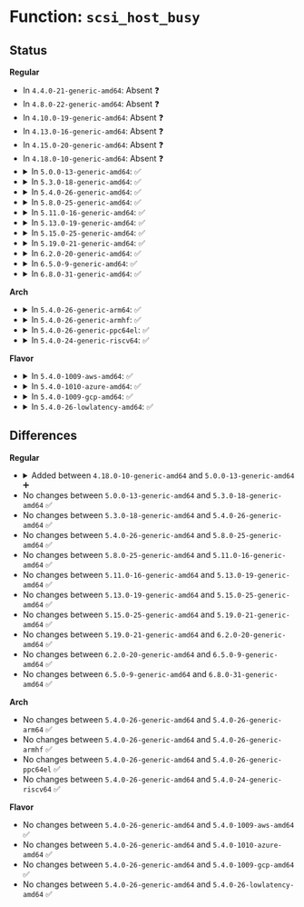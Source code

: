 # Function: <code>scsi_host_busy</code>

## Status
<b>Regular</b>
<ul>
<li>
In <code>4.4.0-21-generic-amd64</code>: Absent ❓
</li>
<li>
In <code>4.8.0-22-generic-amd64</code>: Absent ❓
</li>
<li>
In <code>4.10.0-19-generic-amd64</code>: Absent ❓
</li>
<li>
In <code>4.13.0-16-generic-amd64</code>: Absent ❓
</li>
<li>
In <code>4.15.0-20-generic-amd64</code>: Absent ❓
</li>
<li>
In <code>4.18.0-10-generic-amd64</code>: Absent ❓
</li>
<li>
<details>
<summary>In <code>5.0.0-13-generic-amd64</code>: ✅</summary>

```c
int scsi_host_busy(struct Scsi_Host * shost)
```

```json
{
  "name": "scsi_host_busy",
  "collision_type": "Unique Global",
  "inline_type": "No",
  "funcs": [
    {
      "addr": 18446744071586238432,
      "name": "scsi_host_busy",
      "external": true,
      "loc": "drivers/scsi/hosts.c:557",
      "file": "drivers/scsi/hosts.c",
      "inline": "seen, unknown",
      "caller_inline": [],
      "caller_func": [
        "drivers/scsi/scsi.c:scsi_log_completion",
        "drivers/scsi/scsi_error.c:scsi_error_handler",
        "drivers/scsi/scsi_error.c:scsi_error_handler",
        "drivers/scsi/scsi_sysfs.c:show_host_busy"
      ]
    }
  ],
  "symbols": [
    {
      "addr": 18446744071586238432,
      "name": "scsi_host_busy",
      "section": ".text",
      "bind": "STB_GLOBAL",
      "size": 17
    }
  ]
}
```
</details>
</li>
<li>
<details>
<summary>In <code>5.3.0-18-generic-amd64</code>: ✅</summary>

```c
int scsi_host_busy(struct Scsi_Host * shost)
```

```json
{
  "name": "scsi_host_busy",
  "collision_type": "Unique Global",
  "inline_type": "No",
  "funcs": [
    {
      "addr": 18446744071586481872,
      "name": "scsi_host_busy",
      "external": true,
      "loc": "drivers/scsi/hosts.c:561",
      "file": "drivers/scsi/hosts.c",
      "inline": "seen, unknown",
      "caller_inline": [],
      "caller_func": [
        "drivers/scsi/scsi.c:scsi_log_completion",
        "drivers/scsi/scsi_error.c:scsi_error_handler",
        "drivers/scsi/scsi_error.c:scsi_error_handler",
        "drivers/scsi/scsi_sysfs.c:show_host_busy"
      ]
    }
  ],
  "symbols": [
    {
      "addr": 18446744071586481872,
      "name": "scsi_host_busy",
      "section": ".text",
      "bind": "STB_GLOBAL",
      "size": 17
    }
  ]
}
```
</details>
</li>
<li>
<details>
<summary>In <code>5.4.0-26-generic-amd64</code>: ✅</summary>

```c
int scsi_host_busy(struct Scsi_Host * shost)
```

```json
{
  "name": "scsi_host_busy",
  "collision_type": "Unique Global",
  "inline_type": "No",
  "funcs": [
    {
      "addr": 18446744071586629664,
      "name": "scsi_host_busy",
      "external": true,
      "loc": "drivers/scsi/hosts.c:561",
      "file": "drivers/scsi/hosts.c",
      "inline": "seen, unknown",
      "caller_inline": [],
      "caller_func": [
        "drivers/scsi/scsi.c:scsi_log_completion",
        "drivers/scsi/scsi_error.c:scsi_error_handler",
        "drivers/scsi/scsi_error.c:scsi_error_handler",
        "drivers/scsi/scsi_sysfs.c:show_host_busy"
      ]
    }
  ],
  "symbols": [
    {
      "addr": 18446744071586629664,
      "name": "scsi_host_busy",
      "section": ".text",
      "bind": "STB_GLOBAL",
      "size": 17
    }
  ]
}
```
</details>
</li>
<li>
<details>
<summary>In <code>5.8.0-25-generic-amd64</code>: ✅</summary>

```c
int scsi_host_busy(struct Scsi_Host * shost)
```

```json
{
  "name": "scsi_host_busy",
  "collision_type": "Unique Global",
  "inline_type": "No",
  "funcs": [
    {
      "addr": 18446744071587425984,
      "name": "scsi_host_busy",
      "external": true,
      "loc": "drivers/scsi/hosts.c:574",
      "file": "drivers/scsi/hosts.c",
      "inline": "seen, unknown",
      "caller_inline": [],
      "caller_func": [
        "drivers/scsi/scsi.c:scsi_log_completion",
        "drivers/scsi/scsi_error.c:scsi_error_handler",
        "drivers/scsi/scsi_error.c:scsi_error_handler",
        "drivers/scsi/scsi_lib.c:scsi_queue_rq",
        "drivers/scsi/scsi_sysfs.c:show_host_busy"
      ]
    }
  ],
  "symbols": [
    {
      "addr": 18446744071587425984,
      "name": "scsi_host_busy",
      "section": ".text",
      "bind": "STB_GLOBAL",
      "size": 83
    }
  ]
}
```
</details>
</li>
<li>
<details>
<summary>In <code>5.11.0-16-generic-amd64</code>: ✅</summary>

```c
int scsi_host_busy(struct Scsi_Host * shost)
```

```json
{
  "name": "scsi_host_busy",
  "collision_type": "Unique Global",
  "inline_type": "No",
  "funcs": [
    {
      "addr": 18446744071587495648,
      "name": "scsi_host_busy",
      "external": true,
      "loc": "drivers/scsi/hosts.c:577",
      "file": "drivers/scsi/hosts.c",
      "inline": "seen, unknown",
      "caller_inline": [],
      "caller_func": [
        "drivers/scsi/scsi.c:scsi_log_completion",
        "drivers/scsi/scsi_error.c:scsi_error_handler",
        "drivers/scsi/scsi_error.c:scsi_error_handler",
        "drivers/scsi/scsi_lib.c:scsi_queue_rq",
        "drivers/scsi/scsi_sysfs.c:show_host_busy"
      ]
    }
  ],
  "symbols": [
    {
      "addr": 18446744071587495648,
      "name": "scsi_host_busy",
      "section": ".text",
      "bind": "STB_GLOBAL",
      "size": 83
    }
  ]
}
```
</details>
</li>
<li>
<details>
<summary>In <code>5.13.0-19-generic-amd64</code>: ✅</summary>

```c
int scsi_host_busy(struct Scsi_Host * shost)
```

```json
{
  "name": "scsi_host_busy",
  "collision_type": "Unique Global",
  "inline_type": "No",
  "funcs": [
    {
      "addr": 18446744071587377472,
      "name": "scsi_host_busy",
      "external": true,
      "loc": "drivers/scsi/hosts.c:581",
      "file": "drivers/scsi/hosts.c",
      "inline": "seen, unknown",
      "caller_inline": [],
      "caller_func": [
        "drivers/scsi/scsi.c:scsi_log_completion",
        "drivers/scsi/scsi_error.c:scsi_error_handler",
        "drivers/scsi/scsi_error.c:scsi_error_handler",
        "drivers/scsi/scsi_lib.c:scsi_queue_rq",
        "drivers/scsi/scsi_sysfs.c:show_host_busy"
      ]
    }
  ],
  "symbols": [
    {
      "addr": 18446744071587377472,
      "name": "scsi_host_busy",
      "section": ".text",
      "bind": "STB_GLOBAL",
      "size": 83
    }
  ]
}
```
</details>
</li>
<li>
<details>
<summary>In <code>5.15.0-25-generic-amd64</code>: ✅</summary>

```c
int scsi_host_busy(struct Scsi_Host * shost)
```

```json
{
  "name": "scsi_host_busy",
  "collision_type": "Unique Global",
  "inline_type": "No",
  "funcs": [
    {
      "addr": 18446744071587945056,
      "name": "scsi_host_busy",
      "external": true,
      "loc": "drivers/scsi/hosts.c:583",
      "file": "drivers/scsi/hosts.c",
      "inline": "seen, unknown",
      "caller_inline": [],
      "caller_func": [
        "drivers/scsi/scsi.c:scsi_log_completion",
        "drivers/scsi/scsi_error.c:scsi_error_handler",
        "drivers/scsi/scsi_error.c:scsi_error_handler",
        "drivers/scsi/scsi_lib.c:scsi_queue_rq",
        "drivers/scsi/scsi_sysfs.c:show_host_busy"
      ]
    }
  ],
  "symbols": [
    {
      "addr": 18446744071587945056,
      "name": "scsi_host_busy",
      "section": ".text",
      "bind": "STB_GLOBAL",
      "size": 83
    }
  ]
}
```
</details>
</li>
<li>
<details>
<summary>In <code>5.19.0-21-generic-amd64</code>: ✅</summary>

```c
int scsi_host_busy(struct Scsi_Host * shost)
```

```json
{
  "name": "scsi_host_busy",
  "collision_type": "Unique Global",
  "inline_type": "No",
  "funcs": [
    {
      "addr": 18446744071589300464,
      "name": "scsi_host_busy",
      "external": true,
      "loc": "drivers/scsi/hosts.c:585",
      "file": "drivers/scsi/hosts.c",
      "inline": "seen, unknown",
      "caller_inline": [],
      "caller_func": [
        "drivers/scsi/scsi.c:scsi_log_completion",
        "drivers/scsi/scsi_error.c:scsi_error_handler",
        "drivers/scsi/scsi_error.c:scsi_error_handler",
        "drivers/scsi/scsi_lib.c:scsi_queue_rq",
        "drivers/scsi/scsi_sysfs.c:show_host_busy"
      ]
    }
  ],
  "symbols": [
    {
      "addr": 18446744071589300464,
      "name": "scsi_host_busy",
      "section": ".text",
      "bind": "STB_GLOBAL",
      "size": 93
    }
  ]
}
```
</details>
</li>
<li>
<details>
<summary>In <code>6.2.0-20-generic-amd64</code>: ✅</summary>

```c
int scsi_host_busy(struct Scsi_Host * shost)
```

```json
{
  "name": "scsi_host_busy",
  "collision_type": "Unique Global",
  "inline_type": "No",
  "funcs": [
    {
      "addr": 18446744071590863712,
      "name": "scsi_host_busy",
      "external": true,
      "loc": "drivers/scsi/hosts.c:600",
      "file": "drivers/scsi/hosts.c",
      "inline": "seen, unknown",
      "caller_inline": [],
      "caller_func": [
        "drivers/scsi/scsi.c:scsi_log_completion",
        "drivers/scsi/scsi_error.c:scsi_error_handler",
        "drivers/scsi/scsi_error.c:scsi_error_handler",
        "drivers/scsi/scsi_lib.c:scsi_queue_rq",
        "drivers/scsi/scsi_sysfs.c:show_host_busy"
      ]
    }
  ],
  "symbols": [
    {
      "addr": 18446744071590863712,
      "name": "scsi_host_busy",
      "section": ".text",
      "bind": "STB_GLOBAL",
      "size": 93
    }
  ]
}
```
</details>
</li>
<li>
<details>
<summary>In <code>6.5.0-9-generic-amd64</code>: ✅</summary>

```c
int scsi_host_busy(struct Scsi_Host * shost)
```

```json
{
  "name": "scsi_host_busy",
  "collision_type": "Unique Global",
  "inline_type": "No",
  "funcs": [
    {
      "addr": 18446744071591206880,
      "name": "scsi_host_busy",
      "external": true,
      "loc": "drivers/scsi/hosts.c:600",
      "file": "drivers/scsi/hosts.c",
      "inline": "seen, unknown",
      "caller_inline": [],
      "caller_func": [
        "drivers/scsi/scsi.c:scsi_log_completion",
        "drivers/scsi/scsi_error.c:scsi_error_handler",
        "drivers/scsi/scsi_error.c:scsi_error_handler",
        "drivers/scsi/scsi_lib.c:scsi_queue_rq",
        "drivers/scsi/scsi_sysfs.c:show_host_busy"
      ]
    }
  ],
  "symbols": [
    {
      "addr": 18446744071591206880,
      "name": "scsi_host_busy",
      "section": ".text",
      "bind": "STB_GLOBAL",
      "size": 93
    }
  ]
}
```
</details>
</li>
<li>
<details>
<summary>In <code>6.8.0-31-generic-amd64</code>: ✅</summary>

```c
int scsi_host_busy(struct Scsi_Host * shost)
```

```json
{
  "name": "scsi_host_busy",
  "collision_type": "Unique Global",
  "inline_type": "No",
  "funcs": [
    {
      "addr": 18446744071591554064,
      "name": "scsi_host_busy",
      "external": true,
      "loc": "drivers/scsi/hosts.c:600",
      "file": "drivers/scsi/hosts.c",
      "inline": "seen, unknown",
      "caller_inline": [],
      "caller_func": [
        "drivers/scsi/scsi.c:scsi_log_completion",
        "drivers/scsi/scsi_error.c:scsi_error_handler",
        "drivers/scsi/scsi_error.c:scsi_error_handler",
        "drivers/scsi/scsi_error.c:scsi_eh_inc_host_failed",
        "drivers/scsi/scsi_error.c:scsi_schedule_eh",
        "drivers/scsi/scsi_lib.c:scsi_queue_rq",
        "drivers/scsi/scsi_lib.c:scsi_dec_host_busy",
        "drivers/scsi/scsi_sysfs.c:show_host_busy"
      ]
    }
  ],
  "symbols": [
    {
      "addr": 18446744071591554064,
      "name": "scsi_host_busy",
      "section": ".text",
      "bind": "STB_GLOBAL",
      "size": 93
    }
  ]
}
```
</details>
</li>
</ul>
<b>Arch</b>
<ul>
<li>
<details>
<summary>In <code>5.4.0-26-generic-arm64</code>: ✅</summary>

```c
int scsi_host_busy(struct Scsi_Host * shost)
```

```json
{
  "name": "scsi_host_busy",
  "collision_type": "Unique Global",
  "inline_type": "No",
  "funcs": [
    {
      "addr": 18446603336499523288,
      "name": "scsi_host_busy",
      "external": true,
      "loc": "drivers/scsi/hosts.c:561",
      "file": "drivers/scsi/hosts.c",
      "inline": "seen, unknown",
      "caller_inline": [],
      "caller_func": [
        "drivers/scsi/scsi.c:scsi_log_completion",
        "drivers/scsi/scsi_error.c:scsi_error_handler",
        "drivers/scsi/scsi_error.c:scsi_error_handler",
        "drivers/scsi/scsi_sysfs.c:show_host_busy"
      ]
    }
  ],
  "symbols": [
    {
      "addr": 18446603336499523288,
      "name": "scsi_host_busy",
      "section": ".text",
      "bind": "STB_GLOBAL",
      "size": 40
    }
  ]
}
```
</details>
</li>
<li>
<details>
<summary>In <code>5.4.0-26-generic-armhf</code>: ✅</summary>

```c
int scsi_host_busy(struct Scsi_Host * shost)
```

```json
{
  "name": "scsi_host_busy",
  "collision_type": "Unique Global",
  "inline_type": "No",
  "funcs": [
    {
      "addr": 3231990428,
      "name": "scsi_host_busy",
      "external": true,
      "loc": "drivers/scsi/hosts.c:561",
      "file": "drivers/scsi/hosts.c",
      "inline": "seen, unknown",
      "caller_inline": [],
      "caller_func": [
        "drivers/scsi/scsi.c:scsi_log_completion",
        "drivers/scsi/scsi_error.c:scsi_error_handler",
        "drivers/scsi/scsi_error.c:scsi_error_handler",
        "drivers/scsi/scsi_sysfs.c:show_host_busy"
      ]
    }
  ],
  "symbols": [
    {
      "addr": 3231990428,
      "name": "scsi_host_busy",
      "section": ".text",
      "bind": "STB_GLOBAL",
      "size": 28
    }
  ]
}
```
</details>
</li>
<li>
<details>
<summary>In <code>5.4.0-26-generic-ppc64el</code>: ✅</summary>

```c
int scsi_host_busy(struct Scsi_Host * shost)
```

```json
{
  "name": "scsi_host_busy",
  "collision_type": "Unique Global",
  "inline_type": "No",
  "funcs": [
    {
      "addr": 13835058055292814064,
      "name": "scsi_host_busy",
      "external": true,
      "loc": "drivers/scsi/hosts.c:561",
      "file": "drivers/scsi/hosts.c",
      "inline": "seen, unknown",
      "caller_inline": [],
      "caller_func": [
        "drivers/scsi/scsi.c:scsi_log_completion",
        "drivers/scsi/scsi_error.c:scsi_error_handler",
        "drivers/scsi/scsi_error.c:scsi_error_handler",
        "drivers/scsi/scsi_sysfs.c:show_host_busy"
      ]
    }
  ],
  "symbols": [
    {
      "addr": 13835058055292814064,
      "name": "scsi_host_busy",
      "section": ".text",
      "bind": "STB_GLOBAL",
      "size": 20
    }
  ]
}
```
</details>
</li>
<li>
<details>
<summary>In <code>5.4.0-24-generic-riscv64</code>: ✅</summary>

```c
int scsi_host_busy(struct Scsi_Host * shost)
```

```json
{
  "name": "scsi_host_busy",
  "collision_type": "Unique Global",
  "inline_type": "No",
  "funcs": [
    {
      "addr": 18446743936276729818,
      "name": "scsi_host_busy",
      "external": true,
      "loc": "drivers/scsi/hosts.c:561",
      "file": "drivers/scsi/hosts.c",
      "inline": "seen, unknown",
      "caller_inline": [],
      "caller_func": [
        "drivers/scsi/scsi.c:scsi_log_completion",
        "drivers/scsi/scsi_error.c:scsi_error_handler",
        "drivers/scsi/scsi_error.c:scsi_error_handler",
        "drivers/scsi/scsi_sysfs.c:show_host_busy"
      ]
    }
  ],
  "symbols": [
    {
      "addr": 18446743936276729818,
      "name": "scsi_host_busy",
      "section": ".text",
      "bind": "STB_GLOBAL",
      "size": 38
    }
  ]
}
```
</details>
</li>
</ul>
<b>Flavor</b>
<ul>
<li>
<details>
<summary>In <code>5.4.0-1009-aws-amd64</code>: ✅</summary>

```c
int scsi_host_busy(struct Scsi_Host * shost)
```

```json
{
  "name": "scsi_host_busy",
  "collision_type": "Unique Global",
  "inline_type": "No",
  "funcs": [
    {
      "addr": 18446744071586320144,
      "name": "scsi_host_busy",
      "external": true,
      "loc": "drivers/scsi/hosts.c:561",
      "file": "drivers/scsi/hosts.c",
      "inline": "seen, unknown",
      "caller_inline": [],
      "caller_func": [
        "drivers/scsi/scsi.c:scsi_log_completion",
        "drivers/scsi/scsi_error.c:scsi_error_handler",
        "drivers/scsi/scsi_error.c:scsi_error_handler",
        "drivers/scsi/scsi_sysfs.c:show_host_busy"
      ]
    }
  ],
  "symbols": [
    {
      "addr": 18446744071586320144,
      "name": "scsi_host_busy",
      "section": ".text",
      "bind": "STB_GLOBAL",
      "size": 17
    }
  ]
}
```
</details>
</li>
<li>
<details>
<summary>In <code>5.4.0-1010-azure-amd64</code>: ✅</summary>

```c
int scsi_host_busy(struct Scsi_Host * shost)
```

```json
{
  "name": "scsi_host_busy",
  "collision_type": "Unique Global",
  "inline_type": "No",
  "funcs": [
    {
      "addr": 18446744071586161472,
      "name": "scsi_host_busy",
      "external": true,
      "loc": "drivers/scsi/hosts.c:561",
      "file": "drivers/scsi/hosts.c",
      "inline": "seen, unknown",
      "caller_inline": [],
      "caller_func": [
        "drivers/scsi/scsi.c:scsi_log_completion",
        "drivers/scsi/scsi_error.c:scsi_error_handler",
        "drivers/scsi/scsi_error.c:scsi_error_handler",
        "drivers/scsi/scsi_sysfs.c:show_host_busy"
      ]
    }
  ],
  "symbols": [
    {
      "addr": 18446744071586161472,
      "name": "scsi_host_busy",
      "section": ".text",
      "bind": "STB_GLOBAL",
      "size": 17
    }
  ]
}
```
</details>
</li>
<li>
<details>
<summary>In <code>5.4.0-1009-gcp-amd64</code>: ✅</summary>

```c
int scsi_host_busy(struct Scsi_Host * shost)
```

```json
{
  "name": "scsi_host_busy",
  "collision_type": "Unique Global",
  "inline_type": "No",
  "funcs": [
    {
      "addr": 18446744071586577632,
      "name": "scsi_host_busy",
      "external": true,
      "loc": "drivers/scsi/hosts.c:561",
      "file": "drivers/scsi/hosts.c",
      "inline": "seen, unknown",
      "caller_inline": [],
      "caller_func": [
        "drivers/scsi/scsi.c:scsi_log_completion",
        "drivers/scsi/scsi_error.c:scsi_error_handler",
        "drivers/scsi/scsi_error.c:scsi_error_handler",
        "drivers/scsi/scsi_sysfs.c:show_host_busy"
      ]
    }
  ],
  "symbols": [
    {
      "addr": 18446744071586577632,
      "name": "scsi_host_busy",
      "section": ".text",
      "bind": "STB_GLOBAL",
      "size": 17
    }
  ]
}
```
</details>
</li>
<li>
<details>
<summary>In <code>5.4.0-26-lowlatency-amd64</code>: ✅</summary>

```c
int scsi_host_busy(struct Scsi_Host * shost)
```

```json
{
  "name": "scsi_host_busy",
  "collision_type": "Unique Global",
  "inline_type": "No",
  "funcs": [
    {
      "addr": 18446744071586689856,
      "name": "scsi_host_busy",
      "external": true,
      "loc": "drivers/scsi/hosts.c:561",
      "file": "drivers/scsi/hosts.c",
      "inline": "seen, unknown",
      "caller_inline": [],
      "caller_func": [
        "drivers/scsi/scsi.c:scsi_log_completion",
        "drivers/scsi/scsi_error.c:scsi_error_handler",
        "drivers/scsi/scsi_error.c:scsi_error_handler",
        "drivers/scsi/scsi_sysfs.c:show_host_busy"
      ]
    }
  ],
  "symbols": [
    {
      "addr": 18446744071586689856,
      "name": "scsi_host_busy",
      "section": ".text",
      "bind": "STB_GLOBAL",
      "size": 17
    }
  ]
}
```
</details>
</li>
</ul>

## Differences
<b>Regular</b>
<ul>
<li>
<details>
<summary>Added between <code>4.18.0-10-generic-amd64</code> and <code>5.0.0-13-generic-amd64</code> ➕</summary>

```c
int scsi_host_busy(struct Scsi_Host * shost)
```
</details>
</li>
<li>
No changes between <code>5.0.0-13-generic-amd64</code> and <code>5.3.0-18-generic-amd64</code> ✅
</li>
<li>
No changes between <code>5.3.0-18-generic-amd64</code> and <code>5.4.0-26-generic-amd64</code> ✅
</li>
<li>
No changes between <code>5.4.0-26-generic-amd64</code> and <code>5.8.0-25-generic-amd64</code> ✅
</li>
<li>
No changes between <code>5.8.0-25-generic-amd64</code> and <code>5.11.0-16-generic-amd64</code> ✅
</li>
<li>
No changes between <code>5.11.0-16-generic-amd64</code> and <code>5.13.0-19-generic-amd64</code> ✅
</li>
<li>
No changes between <code>5.13.0-19-generic-amd64</code> and <code>5.15.0-25-generic-amd64</code> ✅
</li>
<li>
No changes between <code>5.15.0-25-generic-amd64</code> and <code>5.19.0-21-generic-amd64</code> ✅
</li>
<li>
No changes between <code>5.19.0-21-generic-amd64</code> and <code>6.2.0-20-generic-amd64</code> ✅
</li>
<li>
No changes between <code>6.2.0-20-generic-amd64</code> and <code>6.5.0-9-generic-amd64</code> ✅
</li>
<li>
No changes between <code>6.5.0-9-generic-amd64</code> and <code>6.8.0-31-generic-amd64</code> ✅
</li>
</ul>
<b>Arch</b>
<ul>
<li>
No changes between <code>5.4.0-26-generic-amd64</code> and <code>5.4.0-26-generic-arm64</code> ✅
</li>
<li>
No changes between <code>5.4.0-26-generic-amd64</code> and <code>5.4.0-26-generic-armhf</code> ✅
</li>
<li>
No changes between <code>5.4.0-26-generic-amd64</code> and <code>5.4.0-26-generic-ppc64el</code> ✅
</li>
<li>
No changes between <code>5.4.0-26-generic-amd64</code> and <code>5.4.0-24-generic-riscv64</code> ✅
</li>
</ul>
<b>Flavor</b>
<ul>
<li>
No changes between <code>5.4.0-26-generic-amd64</code> and <code>5.4.0-1009-aws-amd64</code> ✅
</li>
<li>
No changes between <code>5.4.0-26-generic-amd64</code> and <code>5.4.0-1010-azure-amd64</code> ✅
</li>
<li>
No changes between <code>5.4.0-26-generic-amd64</code> and <code>5.4.0-1009-gcp-amd64</code> ✅
</li>
<li>
No changes between <code>5.4.0-26-generic-amd64</code> and <code>5.4.0-26-lowlatency-amd64</code> ✅
</li>
</ul>
